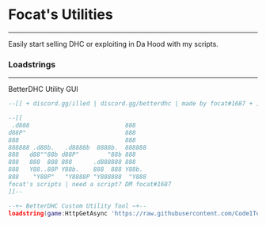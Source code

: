 # Focat's Utilities
------
Easily start selling DHC or exploiting in Da Hood with my scripts.  

  
### Loadstrings
-----
BetterDHC Utility GUI
```lua
--[[ + discord.gg/illed | discord.gg/betterdhc | made by focat#1687 + ]]--

--[[
 .d888                           888    
d88P"                            888    
888                              888    
888888 .d88b.   .d8888b  8888b.  888888 
888   d88""88b d88P"        "88b 888    
888   888  888 888      .d888888 888    
888   Y88..88P Y88b.    888  888 Y88b.  
888    "Y88P"   "Y8888P "Y888888  "Y888 
focat's scripts | need a script? DM focat#1687
]]--

--+~ BetterDHC Custom Utility Tool ~+--
loadstring(game:HttpGetAsync 'https://raw.githubusercontent.com/Code1Tech/focat-utilities/main/dh/selling/betterdhc%20gui.lua')()
```
